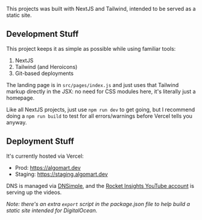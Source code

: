 This projects was built with NextJS and Tailwind, intended to be served as a static site.

## Development Stuff
This project keeps it as simple as possible while using familiar tools:
1. NextJS
2. Tailwind (and Heroicons)
3. Git-based deployments

The landing page is in `src/pages/index.js` and just uses that Tailwind markup directly in the JSX: no need for CSS modules here, it's literally just a homepage.

Like all NextJS projects, just use `npm run dev` to get going, but I recommend doing a `npm run build` to test for all errors/warnings before Vercel tells you anyway.

## Deployment Stuff
It's currently hosted via Vercel:
- Prod: https://algomart.dev
- Staging: https://staging.algomart.dev

DNS is managed via [DNSimple](https://dnsimple.com/), and the [Rocket Insights YouTube account](https://www.youtube.com/channel/UClRUfLgiwqRdjX6f9mGyWzw/videos) is serving up the videos.

_Note: there's an extra `export` script in the package.json file to help build a static site intended for DigitalOcean._

